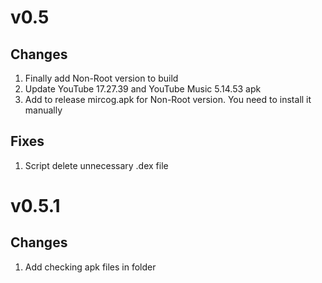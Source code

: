 # v0.5
## Changes
1. Finally add Non-Root version to build
2. Update YouTube 17.27.39 and YouTube Music 5.14.53 apk
3. Add to release mircog.apk for Non-Root version. You need to install it manually

## Fixes
1. Script delete unnecessary .dex file

# v0.5.1
## Changes
1. Add checking apk files in folder
